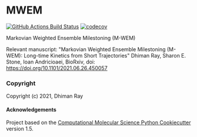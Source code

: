 MWEM
==============================
[//]: # (Badges)
[![GitHub Actions Build Status](https://github.com/REPLACE_WITH_OWNER_ACCOUNT/mwem/workflows/CI/badge.svg)](https://github.com/REPLACE_WITH_OWNER_ACCOUNT/mwem/actions?query=workflow%3ACI)
[![codecov](https://codecov.io/gh/REPLACE_WITH_OWNER_ACCOUNT/MWEM/branch/master/graph/badge.svg)](https://codecov.io/gh/REPLACE_WITH_OWNER_ACCOUNT/MWEM/branch/master)


Markovian Weighted Ensemble Milestoning (M-WEM)

Relevant manuscript:  "Markovian Weighted Ensemble Milestoning (M-WEM): Long-time Kinetics from Short Trajectories"
Dhiman Ray, Sharon E. Stone, Ioan Andricioaei, 
BioRxiv, doi: https://doi.org/10.1101/2021.06.26.450057 

### Copyright

Copyright (c) 2021, Dhiman Ray


#### Acknowledgements
 
Project based on the 
[Computational Molecular Science Python Cookiecutter](https://github.com/molssi/cookiecutter-cms) version 1.5.
